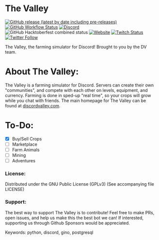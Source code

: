 # The Valley
[![GitHub release (latest by date including pre-releases)](https://img.shields.io/github/v/release/DiscordValley/TheValley?include_prereleases)](https://github.com/discordvalley/thevalley/releases) [![GitHub Workflow Status](https://img.shields.io/github/workflow/status/DiscordValley/TheValley/Python%20flake8%20and%20black)](https://github.com/DiscordValley) [![Discord](https://img.shields.io/discord/746039902839373945?label=Discord)](https://discord.com/invite/cXvFWcU) ![GitHub Hacktoberfest combined status](https://img.shields.io/github/hacktoberfest/2020/DiscordValley/TheValley) [![Website](https://img.shields.io/website?down_color=lightgrey&down_message=offline&up_color=green&up_message=online&url=https%3A%2F%2Fdiscordvalley.github.io)](https://discordvalley.com) [![Twitch Status](https://img.shields.io/twitch/status/discordvalley)](https://twitch.tv/discordvalley) [![Twitter Follow](https://img.shields.io/twitter/follow/discordvalley?label=Twitter&style=social)](https://twitter.com/DiscordValley)

The Valley, the farming simulator for Discord! Brought to you by the DV team.

# About The Valley:

The Valley is a farming simulator for Discord. Servers can create their own "communities", and compete with each other on levels, equipment, and currency. Farming is done in sped-up "real time", so your crops will grow while you chat with friends. The main homepage for The Valley can be found at [discordvalley.com](https://discordvalley.com).

# To-Do:

- [x] Buy/Sell Crops
- [ ] Marketplace
- [ ] Farm Animals
- [ ] Mining
- [ ] Adventures

### License:

Distributed under the GNU Public License (GPLv3) (See accompanying file LICENSE)

### Support:

The best way to support The Valley is to contribute! Feel free to make PRs, open issues, and help us make this the best bot we can! If interested, supporting us through Github Sponsors would be appreciated.

Keywords: python, discord, gino, postgresql
